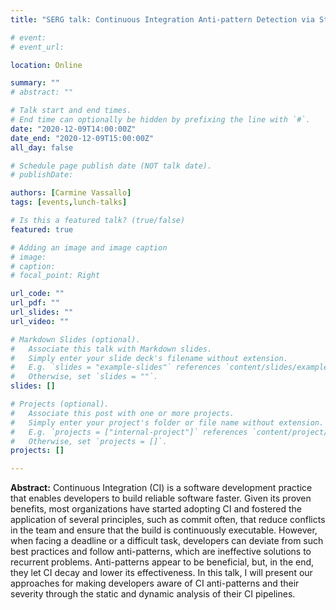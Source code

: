 ```yaml
---
title: "SERG talk: Continuous Integration Anti-pattern Detection via Static and Dynamic Pipeline Analysis"

# event: 
# event_url: 

location: Online

summary: ""
# abstract: ""

# Talk start and end times.
# End time can optionally be hidden by prefixing the line with `#`.
date: "2020-12-09T14:00:00Z"
date_end: "2020-12-09T15:00:00Z"
all_day: false

# Schedule page publish date (NOT talk date).
# publishDate:

authors: [Carmine Vassallo]
tags: [events,lunch-talks]

# Is this a featured talk? (true/false)
featured: true

# Adding an image and image caption
# image:
# caption: 
# focal_point: Right

url_code: ""
url_pdf: ""
url_slides: ""
url_video: ""

# Markdown Slides (optional).
#   Associate this talk with Markdown slides.
#   Simply enter your slide deck's filename without extension.
#   E.g. `slides = "example-slides"` references `content/slides/example-slides.md`.
#   Otherwise, set `slides = ""`.
slides: []

# Projects (optional).
#   Associate this post with one or more projects.
#   Simply enter your project's folder or file name without extension.
#   E.g. `projects = ["internal-project"]` references `content/project/deep-learning/index.md`.
#   Otherwise, set `projects = []`.
projects: []

---
```



**Abstract:** Continuous Integration (CI) is a software development practice that enables developers to build reliable software faster. Given its proven benefits, most organizations have started adopting CI and fostered the application of several principles, such as commit often, that reduce conflicts in the team and ensure that the build is continuously executable. However, when facing a deadline or a difficult task, developers can deviate from such best practices and follow anti-patterns, which are ineffective solutions to recurrent problems. Anti-patterns appear to be beneficial, but, in the end, they let CI decay and lower its effectiveness. In this talk, I will present our approaches for making developers aware of CI anti-patterns and their severity through the static and dynamic analysis of their CI pipelines.

